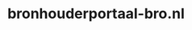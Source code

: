 ---
layout: post
title:  "bronhouderportaal-bro.nl"
internal_url:  "/data/bronhouderportaal-bro.nl.html"
categories: dutchgov
---